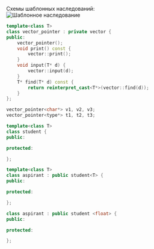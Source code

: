 Схемы шаблонных наследований:  
![Шаблонное наследование](15_01.%20Шаблонное%20наследование.png)  
```cpp
template<class T>
class vector_pointer : private vector {
public:
	vector_pointer();
	void print() const {
		vector::print();
	}
	void input(T* d) {
		vector::input(d);
	}
	T* find(T* d) const {
		return reinterpret_cast<T*>(vector::find(d));
	}
};

vector_pointer<char*> v1, v2, v3;
vector_pointer<type*> t1, t2, t3;
```
  
```cpp
template<class T>
class student {
public:

protected:

};

template<class T>
class aspirant : public student<T> {
public:

protected:

};

class aspirant : public student <float> {
public:

protected:

};
```